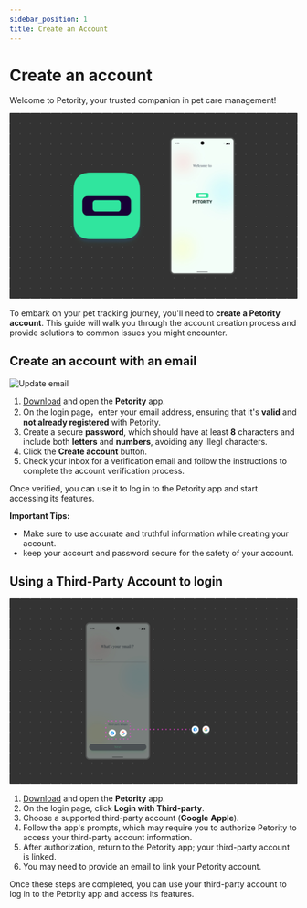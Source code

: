 ```yaml
---
sidebar_position: 1
title: Create an Account
---
```


# Create an account
Welcome to Petority, your trusted companion in pet care management!

![Update email](/img/manage-account/Welcome.jpg)

To embark on your pet tracking journey, you'll need to **create a Petority account**. This guide will walk you through the account creation process and provide solutions to common issues you might encounter.
## Create an account with an email
![Update email](/img/manage-account/Email.gif)

1. [Download](/docs/petority/get-to-know/intro) and open the **Petority** app.
2. On the login page，enter your email address, ensuring that it's **valid** and **not already registered** with Petority.
3. Create a secure **password**, which should have at least **8** characters and include both **letters** and **numbers**, avoiding any illegl characters.
4. Click the **Create account** button.
5. Check your inbox for a verification email and follow the instructions to complete the account verification process.

Once verified, you can use it to log in to the Petority app and start accessing its features.

**Important Tips:**

+ Make sure to use accurate and truthful information while creating your account.
+ keep your account and password secure for the safety of your account.

## Using a Third-Party Account to login
![Third-Party](/img/manage-account/Third-party.jpg)
  
1. [Download](/docs/petority/get-to-know/intro) and open the **Petority** app.
2. On the login page, click **Login with Third-party**.
3. Choose a supported third-party account  (**Google** **Apple**).
4. Follow the app's prompts, which may require you to authorize Petority to access your third-party account information.
5. After authorization, return to the Petority app; your third-party account is linked.
6. You may need to provide an email to link your Petority account.

Once these steps are completed, you can use your third-party account to log in to the Petority app and access its features.
